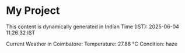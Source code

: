 # My Project

This content is dynamically generated in Indian Time (IST): 2025-06-04 11:26:32 IST


Current Weather in Coimbatore:
Temperature: 27.88 °C
Condition: haze
